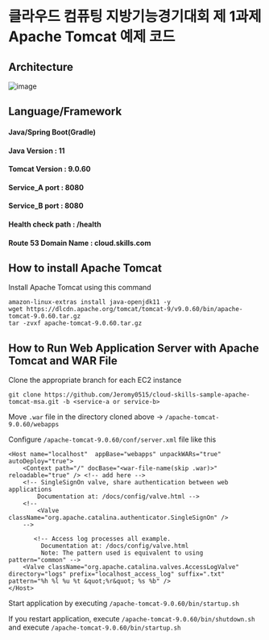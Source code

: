 # 클라우드 컴퓨팅 지방기능경기대회 제 1과제 Apache Tomcat 예제 코드

## Architecture
![image](https://user-images.githubusercontent.com/77256585/159214736-31253d36-ee59-4817-a6ce-2d4618d9d83b.png)

## Language/Framework

#### Java/Spring Boot(Gradle)
#### Java Version : 11
#### Tomcat Version : 9.0.60
#### Service_A port : 8080
#### Service_B port : 8080
#### Health check path : /health
#### Route 53 Domain Name : cloud.skills.com

## How to install Apache Tomcat

Install Apache Tomcat using this command
```
amazon-linux-extras install java-openjdk11 -y
wget https://dlcdn.apache.org/tomcat/tomcat-9/v9.0.60/bin/apache-tomcat-9.0.60.tar.gz
tar -zvxf apache-tomcat-9.0.60.tar.gz
```

## How to Run Web Application Server with Apache Tomcat and WAR File

Clone the appropriate branch for each EC2 instance
```
git clone https://github.com/Jeromy0515/cloud-skills-sample-apache-tomcat-msa.git -b <service-a or service-b>
```

Move `.war` file in the directory cloned above -> `/apache-tomcat-9.0.60/webapps`

Configure `/apache-tomcat-9.0.60/conf/server.xml` file like this
```
<Host name="localhost"  appBase="webapps" unpackWARs="true" autoDeploy="true">
    <Context path="/" docBase="<war-file-name(skip .war)>" reloadable="true" /> <!-- add here -->
    <!-- SingleSignOn valve, share authentication between web applications
        Documentation at: /docs/config/valve.html -->
    <!--
        <Valve className="org.apache.catalina.authenticator.SingleSignOn" />
    -->
 
       <!-- Access log processes all example.
         Documentation at: /docs/config/valve.html
         Note: The pattern used is equivalent to using pattern="common" -->
    <Valve className="org.apache.catalina.valves.AccessLogValve" directory="logs" prefix="localhost_access_log" suffix=".txt" pattern="%h %l %u %t &quot;%r&quot; %s %b" />
</Host>
```

Start application by executing `/apache-tomcat-9.0.60/bin/startup.sh`

If you restart application, execute `/apache-tomcat-9.0.60/bin/shutdown.sh` and execute `/apache-tomcat-9.0.60/bin/startup.sh`

